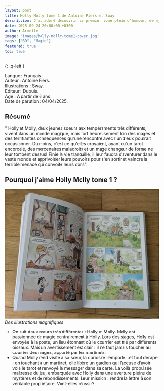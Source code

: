 ```yaml
---
layout: post
title: Holly Molly tome 1 de Antoine Piers et Sway
description: J’ai adoré découvrir ce premier tome plein d’humour, de mystères et d’aventures aux côtés d’Holly et Molly.
date: 2025-09-24 20:00:00 +0300
author: Armelle
image: 'images/holly-molly-tome1-cover.jpg'
tags: ["BD", "Magie"]
featured: true
toc: true
---
```


{: .q-left }

Langue : Français.   
Auteur : Antoine Piers.    
Illustrations : Sway.                      
Editeur : Dupuis.                
Age : A partir de 6 ans.                            
Date de parution : 04/04/2025.        

## Résumé

" Holly et Molly, deux jeunes soeurs aux tempéraments très différents, vivent dans un monde magique, mais fort heureusement loin des mages et des terrifiantes conséquences qu'une rencontre avec l'un d'eux pourrait occasionner. Du moins, c'est ce qu'elles croyaient, ayant qu'un tarot encorcelé, des mercenaires maladroits et un mage changeur de forme ne leur tombent dessus! Finie la vie tranquille, il leur faudra s'aventurer dans le vaste monde et apprivoiser leurs pouvoirs pour s'en sortir et vaincre la terrible menace qui convoite leurs dons".

## Pourquoi j'aime Holly Molly tome 1 ?

![Des illustrations magnifiques](images/holly-molly-tome1-int.jpg)
*Des illustrations magnifiques*
- On suit deux sœurs très différentes : Holly et Molly. Molly est passionnée de magie contrairement à Holly. Lors des stages, Holly est envoyée à la poste, un lieu étonnant où le courrier est trié par différents oiseaux. Mais un avertissement est clair : il ne faut jamais toucher au courrier des mages, apporté par les martinets.
- Quand Molly rend visite à sa sœur, la curiosité l’emporte...et tout dérape : en touchant à un martinet, elle libère un gardien qui l’accuse d’avoir volé le tarot et renvoyé le messager dans sa carte. La voilà propulsée maîtresse du jeu, embarquée avec Holly dans une aventure pleine de mystères et de rebondissements. Leur mission : rendre la lettre à son véritable propriétaire. Vont-elles réussir?